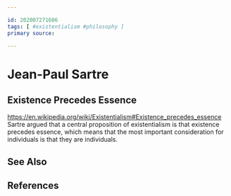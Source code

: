 ```yaml
---

id: 202007271606
tags: [ #existentialism #philosophy ]
primary source:

---
```


# Jean-Paul Sartre

## Existence Precedes Essence
https://en.wikipedia.org/wiki/Existentialism#Existence_precedes_essence
Sartre argued that a central proposition of existentialism is that existence precedes essence, which means that the most important consideration for individuals is that they are individuals.

## See Also

## References

